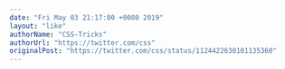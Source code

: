 ```yaml
---
date: "Fri May 03 21:17:00 +0000 2019"
layout: "like"
authorName: "CSS-Tricks"
authorUrl: "https://twitter.com/css"
originalPost: "https://twitter.com/css/status/1124422630101135360"
---
```

